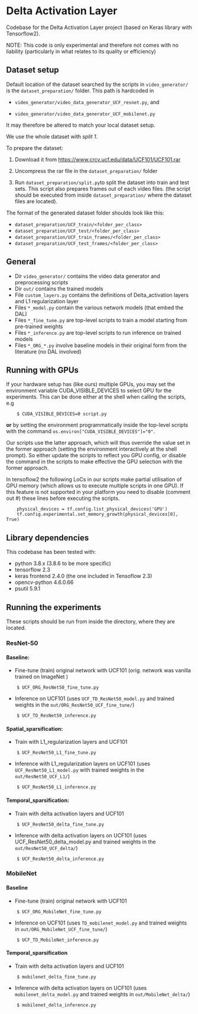 # Delta Activation Layer

Codebase for the Delta Activation Layer project (based on Keras library with Tensorflow2).

NOTE: This code is only experimental and therefore not comes with no liability (particularly in what relates to its quality or efficiency)


## Dataset setup

Default location of the dataset searched by the scripts in ```video_generator/``` is the ```dataset_preparation/```  folder.
This path is hardcoded in 

- ```video_generator/video_data_generator_UCF_resnet.py```, and 
  
- ```video_generator/video_data_generator_UCF_mobilenet.py```

It may therefore be altered to match your local dataset setup.

We use the whole dataset with *split 1*.

To prepare the dataset:

1. Download it from https://www.crcv.ucf.edu/data/UCF101/UCF101.rar

2. Uncompress the rar file in the ```dataset_preparation/``` folder

3. Run ```dataset_preparation/split.py```to split the dataset into  train and test sets. This script also prepares frames out of each video files. (the script should be executed from inside ```dataset_preparation/``` where the dataset files are located). 

The format of the generated dataset folder shoulds look like this:

- ```dataset_preparation/UCF_train/<folder_per_class>```
- ```dataset_preparation/UCF_test/<folder_per_class>```
- ```dataset_preparation/UCF_train_frames/<folder_per_class>```
- ```dataset_preparation/UCF_test_frames/<folder_per_class>```



## General

- Dir ```video_generator/``` contains the video data generator and preprocessing scripts
- Dir ```out/``` contains the trained models
- File ```custom_layers.py``` contains the definitions of Delta_activation layers and L1 regularization layer
- Files ```*_model.py``` contain the various network models (that embed the DAL)
- Files ```*_fine_tune.py``` are top-level scripts to train a model starting from pre-trained weights
- Files ```*_inference.py``` are top-level scripts to run inference on trained models
- Files ```*_ORG_*.py``` involve baseline models in their original form from the literature (no DAL involved)



## Running with GPUs

If your hardware setup has (like ours) multiple GPUs, you may set the environment variable CUDA_VISIBLE_DEVICES to select  GPU for the experiments. This can be done either at the shell when calling the scripts, e.g 
```
	$ CUDA_VISIBLE_DEVICES=0 script.py
```
**or** by setting the environment programmatically inside the top-level scripts with the command ```os.environ["CUDA_VISIBLE_DEVICES"]="0"```.

Our scripts use the latter approach, which will thus override the value set in the former approach (setting the environment interactively at the shell prompt). So either update the scripts to reflect you GPU config, or disable the command in the scripts to make effective the GPU selection with the former approach. 

In tensoflow2 the following LoCs in our scripts make partial utilisation of GPU memory (which allows us to execute multiple scripts in one GPU). If this feature is not supported in your platform you need to disable (comment out #) these lines before executing the scripts.
```
  	physical_devices = tf.config.list_physical_devices('GPU')
 	tf.config.experimental.set_memory_growth(physical_devices[0], True)
```

## Library dependencies

This codebase has been tested with:

- python 3.8.x (3.8.6 to be more specific)
- tensorflow 2.3
- keras frontend 2.4.0 (the one included in Tensoflow 2.3)
- opencv-python 4.6.0.66
- psutil 5.9.1



## Running the experiments

These scripts should be run from inside the directory, where they are located. 

### ResNet-50

#### Baseline:

- Fine-tune (train) original network with UCF101 (orig. network was vanilla trained on ImageNet )
```
	$ UCF_ORG_ResNet50_fine_tune.py 
```

- Inference on UCF101 (uses ```UCF_TD_ResNet50_model.py``` and trained weights in the ```out/ORG_ResNet50_UCF_fine_tune/```)
```
	$ UCF_TD_ResNet50_inference.py
```


#### Spatial_sparsification:

- Train with L1_regularization layers and UCF101
```
	$ UCF_ResNet50_L1_fine_tune.py
```

- Inference with L1_regularization layers on UCF101 (uses ```UCF_ResNet50_L1_model.py``` with trained weights in the ```out/ResNet50_UCF_L1/```)
```
	$ UCF_ResNet50_L1_inference.py
```

#### Temporal_sparsification:

- Train with delta activation layers and UCF101
```
	$ UCF_ResNet50_delta_fine_tune.py
```

- Inference with delta activation layers on UCF101 (uses UCF_ResNet50_delta_model.py and trained weights in the ```out/ResNet50_UCF_delta/```)
```
	$ UCF_ResNet50_delta_inference.py
```


### MobileNet

#### Baseline

- Fine-tune (train) original network with UCF101
```
	$ UCF_ORG_MobileNet_fine_tune.py
```

- Inference on UCF101 (uses ```TD_mobilenet_model.py```  and trained weights in ```out/ORG_MobileNet_UCF_fine_tune/```)
```
	$ UCF_TD_MobileNet_inference.py
```

#### Temporal_sparsification

- Train with delta activation layers and UCF101
```
	$ mobilenet_delta_fine_tune.py
```

- Inference with delta activation layers on UCF101 (uses ```mobilenet_delta_model.py``` and trained weights in ```out/MobileNet_delta/```)
```
	$ mobilenet_delta_inference.py
```
